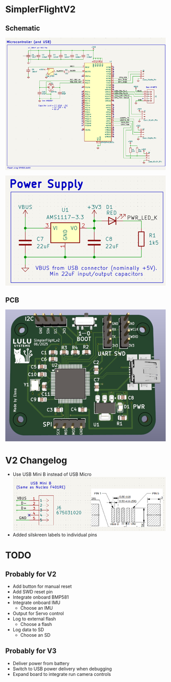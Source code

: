 # SimplerFlightV2
## Schematic
![Microcontroller](https://github.com/elenajusto/SimplerFlightV2/blob/main/Images/mcu.png)

![Power](https://github.com/elenajusto/SimplerFlightV2/blob/main/Images/power.png)

## PCB
![PCB](https://github.com/elenajusto/SimplerFlightV2/blob/main/Images/pcb.png)

# V2 Changelog
- Use USB Mini B instead of USB Micro
![USB](https://github.com/elenajusto/SimplerFlightV2/blob/main/Images/usb.png)
- Added silskreen labels to individual pins

# TODO
## Probably for V2
- Add button for manual reset
- Add SWD reset pin
- Integrate onboard BMP581
- Integrate onboard IMU
    - Choose an IMU
- Output for Servo control
- Log to external flash
    - Choose a flash
- Log data to SD
    - Choose an SD

## Probably for V3
- Deliver power from battery
- Switch to USB power delivery when debugging
- Expand board to integrate run camera controls
